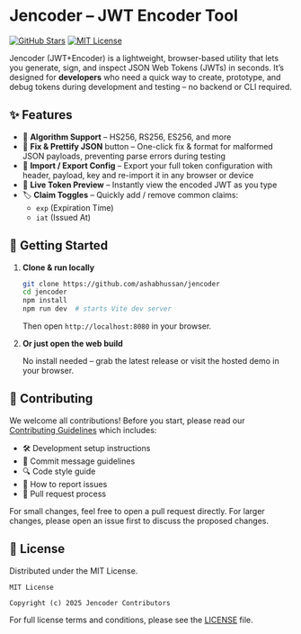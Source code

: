 # Jencoder – JWT Encoder Tool

[![GitHub Stars](https://img.shields.io/github/stars/your-org/Jencoder?style=social)](https://github.com/your-org/Jencoder)
[![MIT License](https://img.shields.io/badge/license-MIT-green)](LICENSE)

<!-- Add more badges as needed -->

Jencoder (JWT+Encoder) is a lightweight, browser-based utility that lets you generate, sign, and inspect JSON Web Tokens (JWTs) in seconds. It’s designed for **developers** who need a quick way to create, prototype, and debug tokens during development and testing – no backend or CLI required.

## ✨ Features

- 🔑 **Algorithm Support** – HS256, RS256, ES256, and more
- 🧹 **Fix & Prettify JSON** button – One-click fix & format for malformed JSON payloads, preventing parse errors during testing
- 💾 **Import / Export Config** – Export your full token configuration with header, payload, key and re-import it in any browser or device
- 👀 **Live Token Preview** – Instantly view the encoded JWT as you type
- 🏷️ **Claim Toggles** – Quickly add / remove common claims:
  - `exp` (Expiration Time)
  - `iat` (Issued At)

## 🚀 Getting Started

1. **Clone & run locally**

   ```bash
   git clone https://github.com/ashabhussan/jencoder
   cd jencoder
   npm install
   npm run dev  # starts Vite dev server
   ```

   Then open `http://localhost:8080` in your browser.

2. **Or just open the web build**

   No install needed – grab the latest release or visit the hosted demo in your browser.

## 🤝 Contributing

We welcome all contributions! Before you start, please read our [Contributing Guidelines](CONTRIBUTING.md) which includes:

- 🛠 Development setup instructions
- 📝 Commit message guidelines
- 🔍 Code style guide
- 🐛 How to report issues
- 🔄 Pull request process

For small changes, feel free to open a pull request directly. For larger changes, please open an issue first to discuss the proposed changes.

## 📝 License

Distributed under the MIT License.

```
MIT License

Copyright (c) 2025 Jencoder Contributors
```

For full license terms and conditions, please see the [LICENSE](LICENSE) file.
